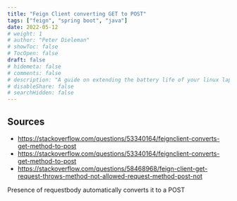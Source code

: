 ```yaml
---
title: "Feign Client converting GET to POST"
tags: ["feign", "spring boot", "java"]
date: 2022-05-12
# weight: 1
# author: "Peter Dieleman"
# showToc: false
# TocOpen: false
draft: false
# hidemeta: false
# comments: false
# description: "A guide on extending the battery life of your linux laptop"
# disableShare: false
# searchHidden: false
---
```


## Sources

- <https://stackoverflow.com/questions/53340164/feignclient-converts-get-method-to-post>
- <https://stackoverflow.com/questions/53340164/feignclient-converts-get-method-to-post>
- <https://stackoverflow.com/questions/58468968/feign-client-get-request-throws-method-not-allowed-request-method-post-not>

Presence of requestbody automatically converts it to a POST